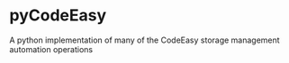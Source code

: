 # pyCodeEasy
A python implementation of many of the CodeEasy storage management automation operations
